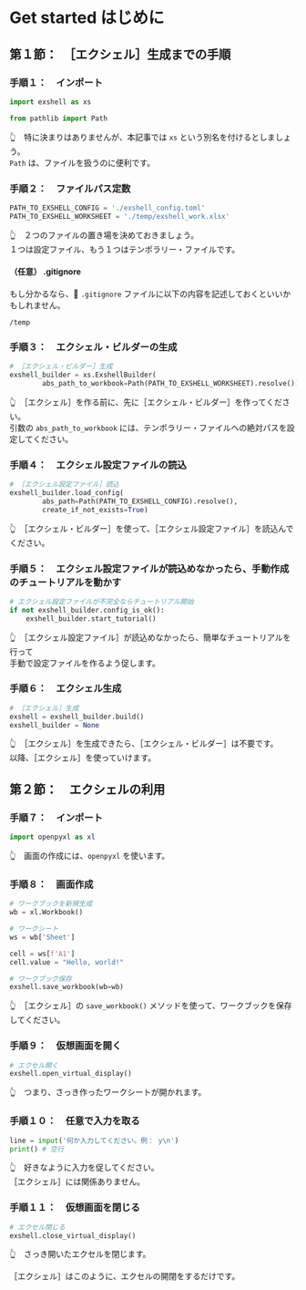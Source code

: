 # Get started はじめに


## 第１節：　［エクシェル］生成までの手順


### 手順１：　インポート

```py
import exshell as xs

from pathlib import Path
```

👆　特に決まりはありませんが、本記事では `xs` という別名を付けるとしましょう。  
`Path` は、ファイルを扱うのに便利です。  


### 手順２：　ファイルパス定数

```py
PATH_TO_EXSHELL_CONFIG = './exshell_config.toml'
PATH_TO_EXSHELL_WORKSHEET = './temp/exshell_work.xlsx'
```

👆　２つのファイルの置き場を決めておきましょう。  
１つは設定ファイル、もう１つはテンポラリー・ファイルです。  


#### （任意） .gitignore

もし分かるなら、📄 `.gitignore` ファイルに以下の内容を記述しておくといいかもしれません。

```plaintext
/temp
```


### 手順３：　エクシェル・ビルダーの生成

```py
# ［エクシェル・ビルダー］生成
exshell_builder = xs.ExshellBuilder(
        abs_path_to_workbook=Path(PATH_TO_EXSHELL_WORKSHEET).resolve())
```

👆　［エクシェル］を作る前に、先に［エクシェル・ビルダー］を作ってください。  
引数の `abs_path_to_workbook` には、テンポラリー・ファイルへの絶対パスを設定してください。  


### 手順４：　エクシェル設定ファイルの読込

```py
# ［エクシェル設定ファイル］読込
exshell_builder.load_config(
        abs_path=Path(PATH_TO_EXSHELL_CONFIG).resolve(),
        create_if_not_exists=True)
```

👆　［エクシェル・ビルダー］を使って、［エクシェル設定ファイル］を読込んでください。  


### 手順５：　エクシェル設定ファイルが読込めなかったら、手動作成のチュートリアルを動かす

```py
# エクシェル設定ファイルが不完全ならチュートリアル開始
if not exshell_builder.config_is_ok():
    exshell_builder.start_tutorial()
```

👆　［エクシェル設定ファイル］が読込めなかったら、簡単なチュートリアルを行って  
手動で設定ファイルを作るよう促します。  


### 手順６：　エクシェル生成

```py
# ［エクシェル］生成
exshell = exshell_builder.build()
exshell_builder = None
```

👆　［エクシェル］を生成できたら、［エクシェル・ビルダー］は不要です。  
以降、［エクシェル］を使っていけます。  


## 第２節：　エクシェルの利用


### 手順７：　インポート

```py
import openpyxl as xl
```

👆　画面の作成には、`openpyxl` を使います。  


### 手順８：　画面作成

```py
# ワークブックを新規生成
wb = xl.Workbook()

# ワークシート
ws = wb['Sheet']

cell = ws[f'A1']
cell.value = "Hello, world!"

# ワークブック保存
exshell.save_workbook(wb=wb)
```

👆　［エクシェル］の `save_workbook()` メソッドを使って、ワークブックを保存してください。  


### 手順９：　仮想画面を開く

```py
# エクセル開く
exshell.open_virtual_display()
```

👆　つまり、さっき作ったワークシートが開かれます。  


### 手順１０：　任意で入力を取る

```py
line = input('何か入力してください。例： y\n')
print() # 空行
```

👆　好きなように入力を促してください。  
［エクシェル］には関係ありません。  


### 手順１１：　仮想画面を閉じる

```py
# エクセル閉じる
exshell.close_virtual_display()
```

👆　さっき開いたエクセルを閉じます。  

［エクシェル］はこのように、エクセルの開閉をするだけです。  
